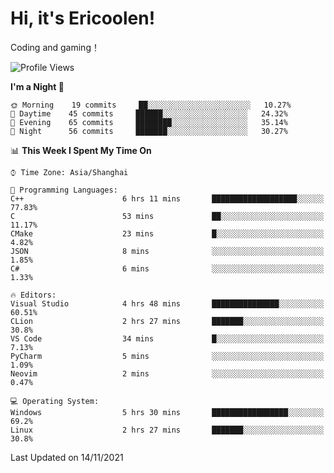 # Hi, it's Ericoolen!
Coding and gaming！

<!--START_SECTION:waka-->
![Profile Views](http://img.shields.io/badge/Profile%20Views-0-blue)

**I'm a Night 🦉** 

```text
🌞 Morning    19 commits     ██░░░░░░░░░░░░░░░░░░░░░░░   10.27% 
🌆 Daytime    45 commits     ██████░░░░░░░░░░░░░░░░░░░   24.32% 
🌃 Evening    65 commits     ████████░░░░░░░░░░░░░░░░░   35.14% 
🌙 Night      56 commits     ███████░░░░░░░░░░░░░░░░░░   30.27%

```


📊 **This Week I Spent My Time On** 

```text
⌚︎ Time Zone: Asia/Shanghai

💬 Programming Languages: 
C++                      6 hrs 11 mins       ███████████████████░░░░░░   77.83% 
C                        53 mins             ██░░░░░░░░░░░░░░░░░░░░░░░   11.17% 
CMake                    23 mins             █░░░░░░░░░░░░░░░░░░░░░░░░   4.82% 
JSON                     8 mins              ░░░░░░░░░░░░░░░░░░░░░░░░░   1.85% 
C#                       6 mins              ░░░░░░░░░░░░░░░░░░░░░░░░░   1.33%

🔥 Editors: 
Visual Studio            4 hrs 48 mins       ███████████████░░░░░░░░░░   60.51% 
CLion                    2 hrs 27 mins       ███████░░░░░░░░░░░░░░░░░░   30.8% 
VS Code                  34 mins             █░░░░░░░░░░░░░░░░░░░░░░░░   7.13% 
PyCharm                  5 mins              ░░░░░░░░░░░░░░░░░░░░░░░░░   1.09% 
Neovim                   2 mins              ░░░░░░░░░░░░░░░░░░░░░░░░░   0.47%

💻 Operating System: 
Windows                  5 hrs 30 mins       █████████████████░░░░░░░░   69.2% 
Linux                    2 hrs 27 mins       ███████░░░░░░░░░░░░░░░░░░   30.8%

```


 Last Updated on 14/11/2021
<!--END_SECTION:waka-->

